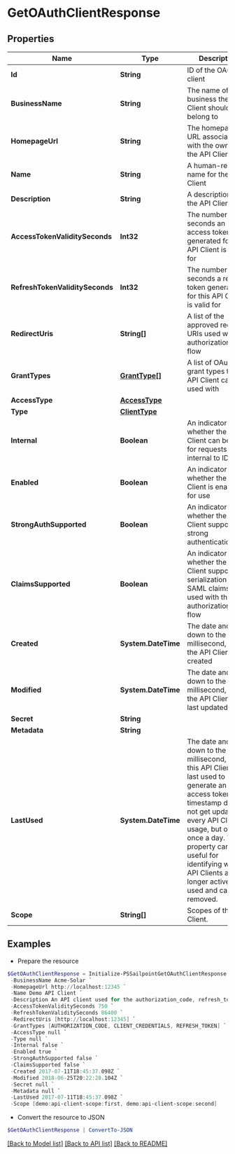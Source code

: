 # GetOAuthClientResponse
## Properties

Name | Type | Description | Notes
------------ | ------------- | ------------- | -------------
**Id** | **String** | ID of the OAuth client | 
**BusinessName** | **String** | The name of the business the API Client should belong to | 
**HomepageUrl** | **String** | The homepage URL associated with the owner of the API Client | 
**Name** | **String** | A human-readable name for the API Client | 
**Description** | **String** | A description of the API Client | 
**AccessTokenValiditySeconds** | **Int32** | The number of seconds an access token generated for this API Client is valid for | 
**RefreshTokenValiditySeconds** | **Int32** | The number of seconds a refresh token generated for this API Client is valid for | 
**RedirectUris** | **String[]** | A list of the approved redirect URIs used with the authorization_code flow | 
**GrantTypes** | [**GrantType[]**](GrantType.md) | A list of OAuth 2.0 grant types this API Client can be used with | 
**AccessType** | [**AccessType**](AccessType.md) |  | 
**Type** | [**ClientType**](ClientType.md) |  | 
**Internal** | **Boolean** | An indicator of whether the API Client can be used for requests internal to IDN | 
**Enabled** | **Boolean** | An indicator of whether the API Client is enabled for use | 
**StrongAuthSupported** | **Boolean** | An indicator of whether the API Client supports strong authentication | 
**ClaimsSupported** | **Boolean** | An indicator of whether the API Client supports the serialization of SAML claims when used with the authorization_code flow | 
**Created** | **System.DateTime** | The date and time, down to the millisecond, when the API Client was created | 
**Modified** | **System.DateTime** | The date and time, down to the millisecond, when the API Client was last updated | 
**Secret** | **String** |  | [optional] 
**Metadata** | **String** |  | [optional] 
**LastUsed** | **System.DateTime** | The date and time, down to the millisecond, when this API Client was last used to generate an access token. This timestamp does not get updated on every API Client usage, but only once a day. This property can be useful for identifying which API Clients are no longer actively used and can be removed. | [optional] 
**Scope** | **String[]** | Scopes of the API Client. | 

## Examples

- Prepare the resource
```powershell
$GetOAuthClientResponse = Initialize-PSSailpointGetOAuthClientResponse  -Id 2c9180835d2e5168015d32f890ca1581 `
 -BusinessName Acme-Solar `
 -HomepageUrl http://localhost:12345 `
 -Name Demo API Client `
 -Description An API client used for the authorization_code, refresh_token, and client_credentials flows `
 -AccessTokenValiditySeconds 750 `
 -RefreshTokenValiditySeconds 86400 `
 -RedirectUris [http://localhost:12345] `
 -GrantTypes [AUTHORIZATION_CODE, CLIENT_CREDENTIALS, REFRESH_TOKEN] `
 -AccessType null `
 -Type null `
 -Internal false `
 -Enabled true `
 -StrongAuthSupported false `
 -ClaimsSupported false `
 -Created 2017-07-11T18:45:37.098Z `
 -Modified 2018-06-25T20:22:28.104Z `
 -Secret null `
 -Metadata null `
 -LastUsed 2017-07-11T18:45:37.098Z `
 -Scope [demo:api-client-scope:first, demo:api-client-scope:second]
```

- Convert the resource to JSON
```powershell
$GetOAuthClientResponse | ConvertTo-JSON
```

[[Back to Model list]](../README.md#documentation-for-models) [[Back to API list]](../README.md#documentation-for-api-endpoints) [[Back to README]](../README.md)

